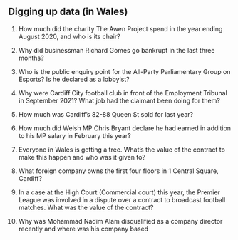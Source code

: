 ## Digging up data (in Wales)

1. How much did the charity The Awen Project spend in the year ending August 2020, and who is its chair?

2. Why did businessman Richard Gomes go bankrupt in the last three months?

3. Who is the public enquiry point for the All-Party Parliamentary Group on Esports? Is he declared as a lobbyist?

4. Why were Cardiff City football club in front of the Employment Tribunal in September 2021? What job had the claimant been doing for them?

5. How much was Cardiff’s 82-88 Queen St sold for last year?

6. How much did Welsh MP Chris Bryant declare he had earned in addition to his MP salary in February this year?

7. Everyone in Wales is getting a tree. What’s the value of the contract to make this happen and who was it given to?

8. What foreign company owns the first four floors in 1 Central Square, Cardiff?

9. In a case at the High Court (Commercial court) this year, the Premier League was involved in a dispute over a contract to broadcast football matches. What was the value of the contract?

10. Why was Mohammad Nadim Alam disqualified as a company director recently and where was his company based
